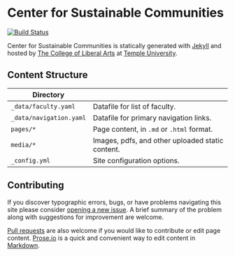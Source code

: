# Center for Sustainable Communities

[![Build Status][travis-img]][travis]

Center for Sustainable Communities is statically generated with [Jekyll](https://jekyllrb.com) and hosted by [The College of Liberal Arts](https://liberalarts.temple.edu) at [Temple University](https://temple.edu).

## Content Structure

| Directory |  |
| --- | --- |
| ````_data/faculty.yaml```` | Datafile for list of faculty. |
| ````_data/navigation.yaml```` | Datafile for primary   navigation links. |
| ````pages/*```` | Page content, in ````.md```` or ````.html```` format. |
| ````media/*```` | Images, pdfs, and other uploaded static content. |
| ````_config.yml```` | Site configuration options. |

## Contributing

If you discover typographic errors, bugs, or have problems navigating this site please consider [opening a new issue][issue]. A brief summary of the problem along with suggestions for improvement are welcome.

[Pull requests][pr] are also welcome if you would like to contribute or edit page content. [Prose.io][prose] is a quick and convenient way to edit content in [Markdown][md].


[travis]: https://travis-ci.org/TULiberalArts/Center-for-the-Study-of-Force-and-Diplomacy
[travis-img]: https://travis-ci.org/TULiberalArts/Center-for-the-Study-of-Force-and-Diplomacy.svg?branch=master
[jekyll]: https://https://jekyllrb.com
[issue]: https://github.com/TULiberalArts/Center-for-the-Study-of-Force-and-Diplomacy/issues
[pr]: https://help.github.com/articles/about-pull-requests/
[prose]: https://prose.io/#TULiberalArts/Center-for-the-Study-of-Force-and-Diplomacy
[md]: http://whatismarkdown.com/
